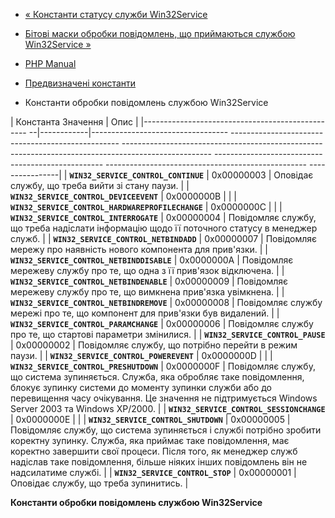 - [« Константи статусу служби
Win32Service](win32service.constants.servicestatus.md)
- [Бітові маски обробки повідомлень, що приймаються службою Win32Service
»](win32service.constants.controlsaccepted.md)

- [PHP Manual](index.md)
- [Предвизначені константи](win32service.constants.md)
- Константи обробки повідомлень службою Win32Service

| Константа Значення | Опис |
|------------------------------------------------- --|------------|---------------------------------- -------------------------------------------------- -------------------------------------------------- -------------------------------------------------- -------------------------------------------------- -------------------------------------------------- ----------------|
| **`WIN32_SERVICE_CONTROL_CONTINUE`** | 0x00000003 | Оповідає службу, що треба вийти зі стану паузи. |
| **`WIN32_SERVICE_CONTROL_DEVICEEVENT`** | 0x0000000B | |
| **`WIN32_SERVICE_CONTROL_HARDWAREPROFILECHANGE`** | 0x0000000C | |
| **`WIN32_SERVICE_CONTROL_INTERROGATE`** | 0x00000004 | Повідомляє службу, що треба надіслати інформацію щодо її поточного статусу в менеджер служб. |
| **`WIN32_SERVICE_CONTROL_NETBINDADD`** | 0x00000007 | Повідомляє мережу про наявність нового компонента для прив'язки. |
| **`WIN32_SERVICE_CONTROL_NETBINDDISABLE`** | 0x0000000A | Повідомляє мережеву службу про те, що одна з її прив'язок відключена. |
| **`WIN32_SERVICE_CONTROL_NETBINDENABLE`** | 0x00000009 | Повідомляє мережеву службу про те, що вимкнена прив'язка увімкнена. |
| **`WIN32_SERVICE_CONTROL_NETBINDREMOVE`** | 0x00000008 | Повідомляє службу мережі про те, що компонент для прив'язки був видалений. |
| **`WIN32_SERVICE_CONTROL_PARAMCHANGE`** | 0x00000006 | Повідомляє службу про те, що стартові параметри змінилися. |
| **`WIN32_SERVICE_CONTROL_PAUSE`** | 0x00000002 | Повідомляє службу, що потрібно перейти в режим паузи. |
| **`WIN32_SERVICE_CONTROL_POWEREVENT`** | 0x0000000D | |
| **`WIN32_SERVICE_CONTROL_PRESHUTDOWN`** | 0x0000000F | Повідомляє службу, що система зупиняється. Служба, яка обробляє таке повідомлення, блокує зупинку системи до моменту зупинки служби або до перевищення часу очікування. Це значення не підтримується Windows Server 2003 та Windows XP/2000. |
| **`WIN32_SERVICE_CONTROL_SESSIONCHANGE`** | 0x0000000E | |
| **`WIN32_SERVICE_CONTROL_SHUTDOWN`** | 0x00000005 | Повідомляє службу, що система зупиняється і службі потрібно зробити коректну зупинку. Служба, яка приймає таке повідомлення, має коректно завершити свої процеси. Після того, як менеджер служб надіслав таке повідомлення, більше ніяких інших повідомлень він не надсилатиме службі. |
| **`WIN32_SERVICE_CONTROL_STOP`** | 0x00000001 | Оповідає службу, що треба зупинитись. |

**Константи обробки повідомлень службою Win32Service**
